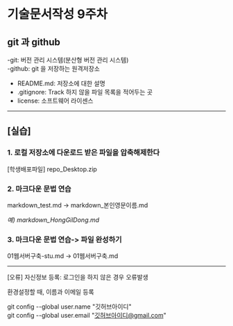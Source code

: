 # 기술문서작성 9주차

## git 과 github

-git: 버전 관리 시스템(분산형 버전 관리 시스템)  
-github: git 을 저장하는 원격저장소

   - README.md: 저장소에 대한 설명
   - .gitignore: Track 하지 않을 파일 목록을 적어두는 곳
   - license: 소프트웨어 라이센스

---
## [실습]
### 1. 로컬 저장소에 다운로드 받은 파일을 압축해제한다

[학생배포파일] repo_Desktop.zip

### 2. 마크다운 문법 연습

markdown_test.md -> markdown_본인영문이름.md

*예) markdown_HongGilDong.md*

### 3. 마크다운 문법 연습-> 파일 완성하기
01웹서버구축-stu.md -> 01웹서버구축.md

---
[오류] 자신정보 등록: 로그인을 하지 않은 경우 오류발생

환경설정할 때, 이름과 이메일 등록  

git config --global user.name "깃허브아이디"  
git config --global user.email "깃허브아이디@gmail.com"

